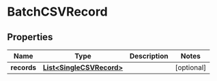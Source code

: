 

# BatchCSVRecord

## Properties

Name | Type | Description | Notes
------------ | ------------- | ------------- | -------------
**records** | [**List&lt;SingleCSVRecord&gt;**](SingleCSVRecord.md) |  |  [optional]



